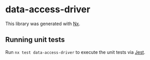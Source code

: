 # data-access-driver

This library was generated with [Nx](https://nx.dev).

## Running unit tests

Run `nx test data-access-driver` to execute the unit tests via [Jest](https://jestjs.io).

